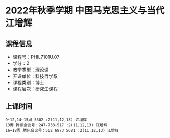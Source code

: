 # 2022年秋季学期 中国马克思主义与当代 江增辉






## 课程信息

- 课程号：PHIL7101U.07
- 学分：2
- 教学类型：理论课
- 开课单位：科技哲学系
- 课程类别：博士
- 课程层次：研究生课程

## 上课时间

```
9~12,14~15周 5302 :2(11,12,13) 江增辉
13周 腾讯会议号：247-733-517 :2(11,12,13) 江增辉
16~18周 腾讯会议号：562 6873 5681 :2(11,12,13) 江增辉
```

